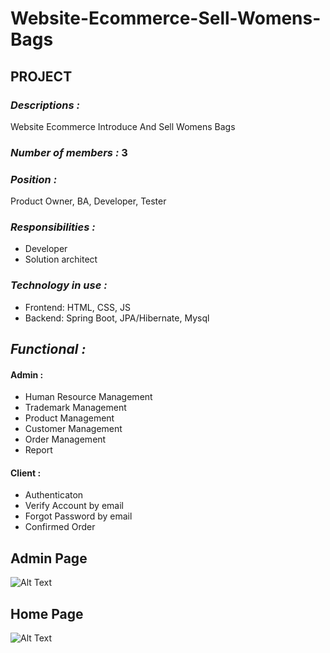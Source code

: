 # Website-Ecommerce-Sell-Womens-Bags
## PROJECT
### *Descriptions :* 
Website Ecommerce Introduce And Sell Womens Bags
### *Number of members :* 3
### *Position :* 
Product Owner, BA, Developer, Tester
### *Responsibilities :* 
- Developer
- Solution architect
### *Technology in use :* 
- Frontend: HTML, CSS, JS
- Backend: Spring Boot, JPA/Hibernate, Mysql
## *Functional :*
#### Admin :
- Human Resource Management
- Trademark Management
- Product Management
- Customer Management
- Order Management
- Report
#### Client :
- Authenticaton
- Verify Account by email
- Forgot Password by email
- Confirmed Order 

## Admin Page
![Alt Text](https://github.com/thanhvinh941/Website-Ecommerce-Sell-Womens-Bags/blob/master/sql/Admin.png)
## Home Page
![Alt Text](https://github.com/thanhvinh941/Website-Ecommerce-Sell-Womens-Bags/blob/master/sql/HomePage.png)
